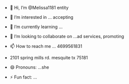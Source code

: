 - 👋 Hi, I’m @Melissa1181 entity
- 👀 I’m interested in ... accepting
- 🌱 I’m currently learning ...
- 💞️ I’m looking to collaborate on ...ad services, promoting 

- 📫 How to reach me ... 4699561831
- 2101 spring mills rd. mesquite tx 75181
- 😄 Pronouns: ...she
- ⚡ Fun fact: ...

<!---
Melissa1181/Melissa1181 is a ✨ special ✨ repository because its `README.md` (this file) appears on your GitHub profile.
You can click the Preview link to take a look at your changes.
--->
